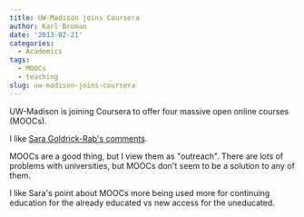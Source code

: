```yaml
---
title: UW-Madison joins Coursera
author: Karl Broman
date: '2013-02-21'
categories:
  - Academics
tags:
  - MOOCs
  - teaching
slug: uw-madison-joins-coursera
---
```


UW-Madison is joining Coursera to offer four massive open online courses (MOOCs).

I like [Sara Goldrick-Rab's comments](http://eduoptimists.blogspot.com/2013/02/the-illusory-appeal-of-uw-madison-moocs.html).

MOOCs are a good thing, but I view them as "outreach".  There are lots of problems with universities, but MOOCs don't seem to be a solution to any of them.

I like Sara's point about MOOCs more being used more for continuing education for the already educated vs new access for the uneducated.
